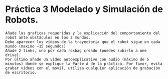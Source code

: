 # Práctica 3 Modelado y Simulación de Robots.


    Añade las graficas requeridas y la explicación del comportamiento del robot ante obstáculos en los 2 mundos. 
    Debe aparecer los vídeos de la trayectoria que el robot sigue en cada mundo (maximo ~15 segundos)
    Añade 2 links, uno por cada rosbag creado (puedes subirlo a one drive).
    Por último añade un vídeo autoexplicativo con audio (máximo de 5 minutos) donde se explique la Parte A de la práctica. Por favor, evita grabar vídeos con el móvil, utiliza cualquier aplicación de grabación de escritorio.

